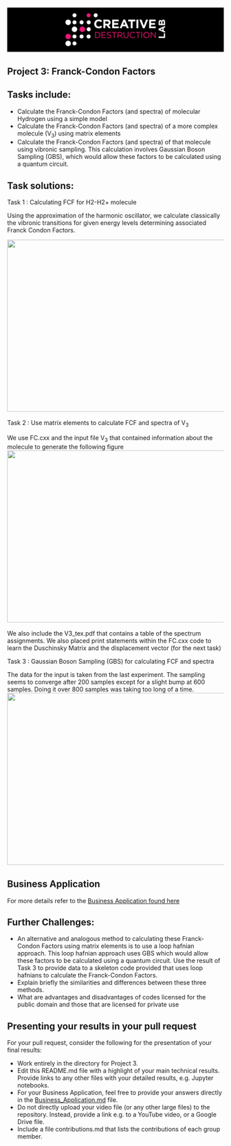 ![CDL 2020 Cohort Project](../figures/CDL_logo.jpg)
## Project 3: Franck-Condon Factors

## Tasks include:
* Calculate the Franck-Condon Factors (and spectra) of molecular Hydrogen using a simple model
* Calculate the Franck-Condon Factors (and spectra) of a more complex molecule (V<sub>3</sub>) using matrix elements
* Calculate the Franck-Condon Factors (and spectra) of that molecule using vibronic sampling. This calculation involves Gaussian Boson Sampling (GBS), which would allow these factors to be calculated using a quantum circuit.

## Task solutions:

Task 1 : Calculating FCF for H2-H2+ molecule

Using the approximation of the harmonic oscillator, we calculate classically the vibronic transitions for given energy levels determining associated Franck Condon Factors. 

<img src="https://github.com/Week3-Group1-CDL2020/CohortProject_2020/blob/master/Project_3_Franck_Condon_Factors/H2_FCF.png" width="600" height="400">



Task 2 : Use matrix elements to calculate FCF and spectra of V<sub>3</sub>

We use FC.cxx and the input file V<sub>3</sub> that contained information about the molecule to generate the following figure
<img src="https://github.com/Week3-Group1-CDL2020/CohortProject_2020/blob/master/Project_3_Franck_Condon_Factors/Task2_plot.png"  width="800" height="400">

We also include the V3_tex.pdf that contains a table of the spectrum assignments. We also placed print statements within the FC.cxx code to learn the Duschinsky Matrix and the displacement vector (for the next task)



Task 3 : Gaussian Boson Sampling (GBS) for calculating FCF and spectra

The data for the input is taken from the last experiment. The sampling seems to converge after 200 samples except for a slight bump at 600 samples. Doing it over 800 samples was taking too long of a time.
<img src="https://github.com/Week3-Group1-CDL2020/CohortProject_2020/blob/master/Project_3_Franck_Condon_Factors/Task3_plot.png" width="800" height="400">

## Business Application
For more details refer to the [Business Application found here](./Business_Application.md)

## Further Challenges:
* An alternative and analogous method to calculating these Franck-Condon Factors using matrix elements is to use a loop hafnian approach. This loop hafnian approach uses GBS which would allow these factors to be calculated using a quantum circuit. Use the result of Task 3 to provide data to a skeleton code provided that uses loop hafnians to calculate the Franck-Condon Factors.
* Explain briefly the similarities and differences between these three methods.
* What are advantages and disadvantages of codes licensed for the public domain and those that are licensed for private use


## Presenting your results in your pull request
For your pull request, consider the following for the presentation of your final results:
- Work entirely in the directory for Project 3.
- Edit this README.md file with a highlight of your main technical results.  Provide links to any other files with your detailed results, e.g. Jupyter notebooks.
- For your Business Application, feel free to provide your answers directly in the 
[Business_Application.md](./Business_Application.md) file.
- Do not directly upload your video file (or any other large files) to the repository.  Instead, provide a link e.g. to a YouTube video, or a Google Drive file.
- Include a file contributions.md that lists the contributions of each group member.
